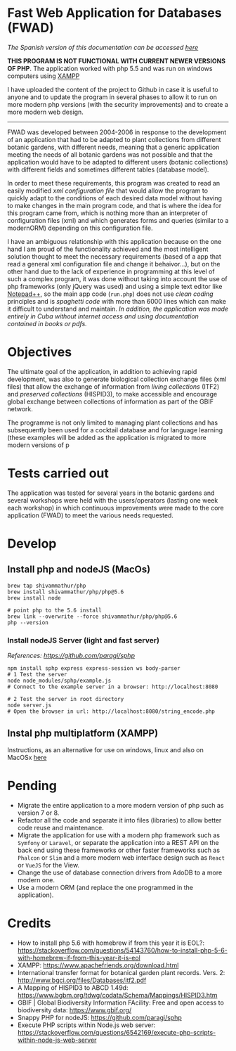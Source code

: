 # Fast Web Application for Databases (FWAD)

_The Spanish version of this documentation can be accessed [here](README.es.md)_

**THIS PROGRAM IS NOT FUNCTIONAL WITH CURRENT NEWER VERSIONS OF PHP**. The application worked with php 5.5 and was run on windows computers using [XAMPP](https://sourceforge.net/projects/xampp/files/XAMPP%20Windows/5.5.27/)

I have uploaded the content of the project to Github in case it is useful to anyone and to update the program in several phases to allow it to run on more modern php versions (with the security improvements) and to create a more modern web design.

---

FWAD was developed between 2004-2006 in response to the development of an application that had to be adapted to plant collections from different botanic gardens, with different needs, meaning that a generic application meeting the needs of all botanic gardens was not possible and that the application would have to be adapted to different users (botanic collections) with different fields and sometimes different tables (database model).

In order to meet these requirements, this program was created to read an easily modified _xml configuration file_ that would allow the program to quickly adapt to the conditions of each desired data model without having to make changes in the main program code, and that is where the idea for this program came from, which is nothing more than an interpreter of configuration files (xml) and which generates forms and queries (similar to a modernORM) depending on this configuration file.

I have an ambiguous relationship with this application because on the one hand I am proud of the functionality achieved and the most intelligent solution thought to meet the necessary requirements (based of a app that read a general xml configuration file and change it behaivor...), but on the other hand due to the lack of experience in programming at this level of such a complex program, it was done without taking into account the use of php frameworks (only jQuery was used) and using a simple text editor like [Notepad++](https://notepad-plus-plus.org), so the main app code (`run.php`) does not use _clean coding_ principles and is _spaghetti code_ with more than 6000 lines which can make it difficult to understand and maintain. _In addition, the application was made entirely in Cuba without internet access and using documentation contained in books or pdfs._

# Objectives

The ultimate goal of the application, in addition to achieving rapid development, was also to generate biological collection exchange files (xml files) that allow the exchange of information from _living collections_ (ITF2) and _preserved collections_ (HISPID3), to make accessible and encourage global exchange between collections of information as part of the GBIF network.

The programme is not only limited to managing plant collections and has subsequently been used for a cocktail database and for language learning (these examples will be added as the application is migrated to more modern versions of p

# Tests carried out

The application was tested for several years in the botanic gardens and several workshops were held with the users/operators (lasting one week each workshop) in which continuous improvements were made to the core application (FWAD) to meet the various needs requested.

# Develop

## Install php and nodeJS (MacOs)

```
brew tap shivammathur/php
brew install shivammathur/php/php@5.6
brew install node

# point php to the 5.6 install
brew link --overwrite --force shivammathur/php/php@5.6
php --version
```

### Install nodeJS Server (light and fast server)

_References: https://github.com/paragi/sphp_

```
npm install sphp express express-session ws body-parser
# 1 Test the server
node node_modules/sphp/example.js
# Connect to the example server in a browser: http://localhost:8080

# 2 Test the server in root directory
node server.js
# Open the browser in url: http://localhost:8080/string_encode.php
```

## Instal php multiplatform (XAMPP)

Instructions, as an alternative for use on windows, linux and also on MacOSx [here](https://www.apachefriends.org/download.html)

# Pending

- Migrate the entire application to a more modern version of php such as version 7 or 8.
- Refactor all the code and separate it into files (libraries) to allow better code reuse and maintenance.
- Migrate the application for use with a modern php framework such as `Symfony` or `Laravel`, or separate the application into a REST API on the back end using these frameworks or other faster frameworks such as `Phalcon` or `Slim` and a more modern web interface design such as `React` or `VueJS` for the View.
- Change the use of database connection drivers from AdoDB to a more modern one.
- Use a modern ORM (and replace the one programmed in the application).

# Credits

- How to install php 5.6 with homebrew if from this year it is EOL?: https://stackoverflow.com/questions/54143760/how-to-install-php-5-6-with-homebrew-if-from-this-year-it-is-eol
- XAMPP: https://www.apachefriends.org/download.html
- International transfer format for botanical garden plant records. Vers. 2: http://www.bgci.org/files/Databases/itf2.pdf
- A Mapping of HISPID3 to ABCD 1.49d: https://www.bgbm.org/tdwg/codata/Schema/Mappings/HISPID3.htm
- GBIF | Global Biodiversity Information FAcility: Free and open access to biodiversity data: https://www.gbif.org/
- Snappy PHP for nodeJS: https://github.com/paragi/sphp
- Execute PHP scripts within Node.js web server: https://stackoverflow.com/questions/6542169/execute-php-scripts-within-node-js-web-server
